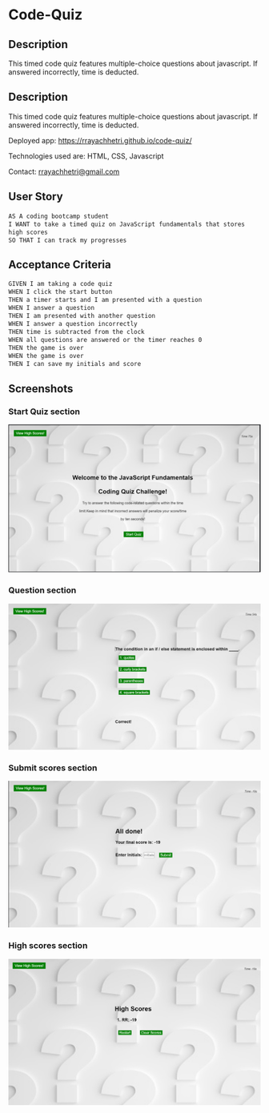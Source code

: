 # Code-Quiz



## Description
This timed code quiz features multiple-choice questions about javascript. If answered incorrectly, time is deducted. 



## Description
This timed code quiz features multiple-choice questions about javascript. If answered incorrectly, time is deducted. 

Deployed app: https://rrayachhetri.github.io/code-quiz/

Technologies used are: HTML, CSS, Javascript

Contact: rrayachhetri@gmail.com

## User Story

```
AS A coding bootcamp student
I WANT to take a timed quiz on JavaScript fundamentals that stores high scores
SO THAT I can track my progresses
```

## Acceptance Criteria

```
GIVEN I am taking a code quiz
WHEN I click the start button
THEN a timer starts and I am presented with a question
WHEN I answer a question
THEN I am presented with another question
WHEN I answer a question incorrectly
THEN time is subtracted from the clock
WHEN all questions are answered or the timer reaches 0
THEN the game is over
WHEN the game is over
THEN I can save my initials and score
```

## Screenshots

### Start Quiz section
<img alt="screenShot"  src="./assets/images/code-quiz 01.png">

### Question section
<img alt="screenShot"  src="./assets/images/code-quiz 02.png">

### Submit scores section
<img alt="screenShot"  src="./assets/images/code-quiz 03.png">

### High scores section
<img alt="screenShot"  src="./assets/images/code-quiz 04.png">


